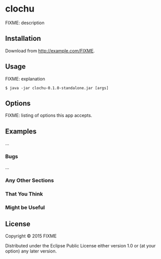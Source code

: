 # clochu

FIXME: description

## Installation

Download from http://example.com/FIXME.

## Usage

FIXME: explanation

    $ java -jar clochu-0.1.0-standalone.jar [args]

## Options

FIXME: listing of options this app accepts.

## Examples

...

### Bugs

...

### Any Other Sections
### That You Think
### Might be Useful

## License

Copyright © 2015 FIXME

Distributed under the Eclipse Public License either version 1.0 or (at
your option) any later version.
